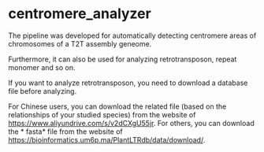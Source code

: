 # centromere_analyzer
The pipeline was developed for automatically detecting centromere areas of chromosomes of a T2T assembly geneome. 

Furthermore, it can also be used for analyzing retrotransposon, repeat monomer and so on. 

If you want to analyze retrotransposon, you need to download a database file before analyzing. 

For Chinese users, you can download the related file (based on the relationships of your studied species) from the website of https://www.aliyundrive.com/s/v2dCXgU55jr. For others, you can download the * fasta*  file from the website of https://bioinformatics.um6p.ma/PlantLTRdb/data/download/.
